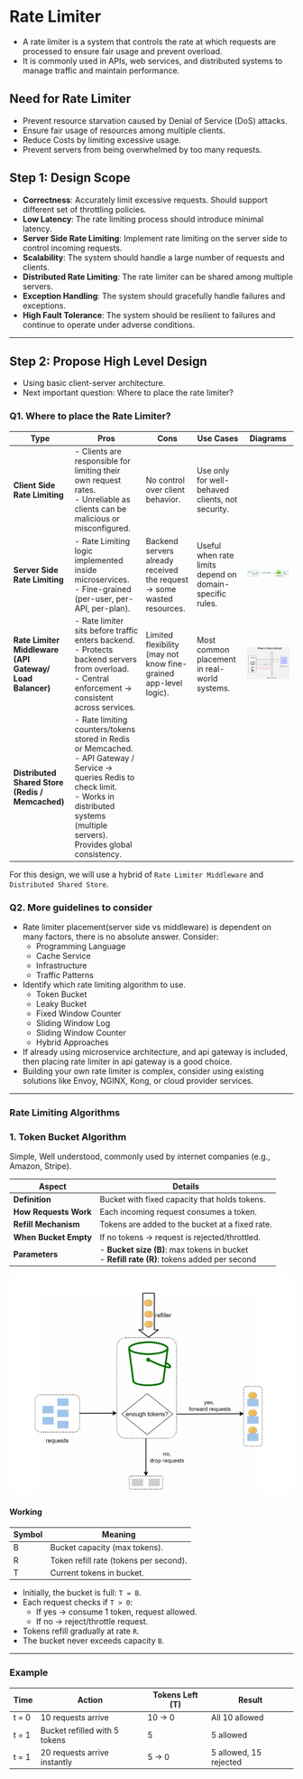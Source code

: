 # Rate Limiter

- A rate limiter is a system that controls the rate at which requests are processed to ensure fair usage and prevent
  overload.
- It is commonly used in APIs, web services, and distributed systems to manage traffic and maintain performance.

## Need for Rate Limiter

- Prevent resource starvation caused by Denial of Service (DoS) attacks.
- Ensure fair usage of resources among multiple clients.
- Reduce Costs by limiting excessive usage.
- Prevent servers from being overwhelmed by too many requests.

## Step 1: Design Scope

- **Correctness**: Accurately limit excessive requests. Should support different set of throttling policies.
- **Low Latency**: The rate limiting process should introduce minimal latency.
- **Server Side Rate Limiting**: Implement rate limiting on the server side to control incoming requests.
- **Scalability**: The system should handle a large number of requests and clients.
- **Distributed Rate Limiting**: The rate limiter can be shared among multiple servers.
- **Exception Handling**: The system should gracefully handle failures and exceptions.
- **High Fault Tolerance**: The system should be resilient to failures and continue to operate under adverse conditions.

---

## Step 2: Propose High Level Design

- Using basic client-server architecture.
- Next important question: Where to place the rate limiter?

### Q1. Where to place the Rate Limiter?

| Type                                                     | Pros                                                                                                                                                                                                                 | Cons                                                                  | Use Cases                                                | Diagrams                                                      | 
|----------------------------------------------------------|----------------------------------------------------------------------------------------------------------------------------------------------------------------------------------------------------------------------|-----------------------------------------------------------------------|----------------------------------------------------------|---------------------------------------------------------------|
| **Client Side Rate Limiting**                            | - Clients are responsible for limiting their own request rates.<br/>- Unreliable as clients can be malicious or misconfigured.                                                                                       | No control over client behavior.                                      | Use only for well-behaved clients, not security.         |                                                               | 
| **Server Side Rate Limiting**                            | - Rate Limiting logic implemented inside microservices.<br/> - Fine-grained (per-user, per-API, per-plan).                                                                                                           | Backend servers already received the request → some wasted resources. | Useful when rate limits depend on domain-specific rules. | ![img.png](./../../images/rate-limiter-server.png)            |
| **Rate Limiter Middleware (API Gateway/ Load Balancer)** | - Rate limiter sits before traffic enters backend. <br/>- Protects backend servers from overload. <br/>- Central enforcement → consistent across services.                                                           | Limited flexibility (may not know fine-grained app-level logic).      | Most common placement in real-world systems.             | ![middleware.png](./../../images/rate-limiter-middleware.png) |
| **Distributed Shared Store (Redis / Memcached)**         | - Rate limiting counters/tokens stored in Redis or Memcached. <br/>- API Gateway / Service → queries Redis to check limit. <br/>- Works in distributed systems (multiple servers).<br/> Provides global consistency. |                                                                       |                                                          |                                                               |

For this design, we will use a hybrid of `Rate Limiter Middleware` and `Distributed Shared Store`.

### Q2. More guidelines to consider

- Rate limiter placement(server side vs middleware) is dependent on many factors, there is no absolute answer. Consider:
    - Programming Language
    - Cache Service
    - Infrastructure
    - Traffic Patterns
- Identify which rate limiting algorithm to use.
    - Token Bucket
    - Leaky Bucket
    - Fixed Window Counter
    - Sliding Window Log
    - Sliding Window Counter
    - Hybrid Approaches
- If already using microservice architecture, and api gateway is included, then placing rate limiter in api gateway is a
  good choice.
- Building your own rate limiter is complex, consider using existing solutions like Envoy, NGINX, Kong, or cloud
  provider services.

---

### Rate Limiting Algorithms

### 1. Token Bucket Algorithm

Simple, Well understood, commonly used by internet companies (e.g., Amazon, Stripe).

| **Aspect**            | **Details**                                                                                     |
|-----------------------|-------------------------------------------------------------------------------------------------|
| **Definition**        | Bucket with fixed capacity that holds tokens.                                                   |
| **How Requests Work** | Each incoming request consumes a token.                                                         |
| **Refill Mechanism**  | Tokens are added to the bucket at a fixed rate.                                                 |
| **When Bucket Empty** | If no tokens → request is rejected/throttled.                                                   |
| **Parameters**        | - **Bucket size (B)**: max tokens in bucket <br> - **Refill rate (R)**: tokens added per second |

![token-bucket](./../../images/token-bucket1.png)

#### Working

| **Symbol** | **Meaning**                            |
|------------|----------------------------------------|
| B          | Bucket capacity (max tokens).          |
| R          | Token refill rate (tokens per second). |
| T          | Current tokens in bucket.              |

- Initially, the bucket is full: `T = B`.
- Each request checks if `T > 0`:
    - If yes → consume 1 token, request allowed.
    - If no → reject/throttle request.
- Tokens refill gradually at rate `R`.
- The bucket never exceeds capacity `B`.

---

### Example

| **Time** | **Action**                    | **Tokens Left (T)** | **Result**             |
|----------|-------------------------------|---------------------|------------------------|
| t = 0    | 10 requests arrive            | 10 → 0              | All 10 allowed         |
| t = 1    | Bucket refilled with 5 tokens | 5                   | 5 allowed              |
| t = 1    | 20 requests arrive instantly  | 5 → 0               | 5 allowed, 15 rejected |
